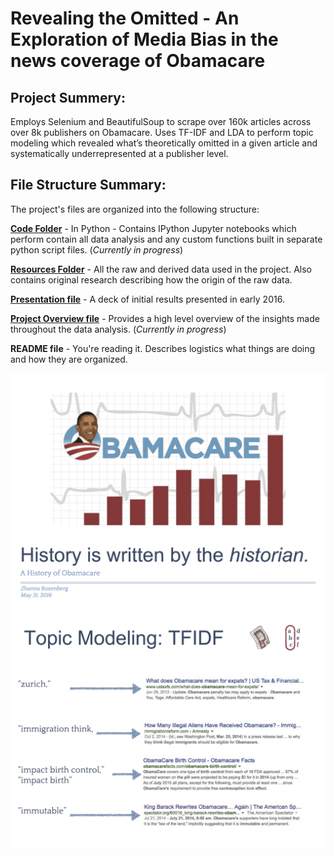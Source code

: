 # Revealing the Omitted - An Exploration of Media Bias in the news coverage of Obamacare

## Project Summery: 

Employs Selenium and BeautifulSoup to scrape over 160k articles across over 8k publishers on Obamacare. Uses TF-IDF and LDA to perform topic modeling which revealed what’s theoretically omitted in a given article and systematically underrepresented at a publisher level. 

## File Structure Summary: 

The project's files are organized into the following structure:

**[Code Folder](/Code/)** - In Python - Contains IPython Jupyter notebooks which perform contain all data analysis and any custom functions built in separate python script files. (*Currently in progress*)

**[Resources Folder](/Resources/)** - All the raw and derived data used in the project. Also contains original research describing how the origin of the raw data.

**[Presentation file](MediaBias_Presentation_2016_May.pdf)** - A deck of initial results presented in early 2016.

**[Project Overview file](Project%20Overview.ipynb)** - Provides a high level overview of the insights made throughout the data analysis. (*Currently in progress*)

**README file** - You're reading it. Describes logistics what things are doing and how they are organized.

<p align="center">
<img src="/Visualizations/topic_modeling_cover.png" width="600" />
<img src="/Visualizations/topic_modeling_tfidf.png" width="600" />
</p>
